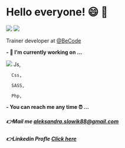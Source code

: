 # Hello everyone! :smile: :wave:

<img src="https://t3.ftcdn.net/jpg/01/27/38/98/240_F_127389862_pMUoWAQMoKsq6QOrF8kq8S9KaXOCjlHP.jpg">


<img src="https://i.imgur.com/GjiJIye.png">

Trainer developer at [@BeCode](https://becode.org/) 

**- 🔭 I’m currently working on ...**

  
<img src="https://wiseedblog.files.wordpress.com/2017/06/attente.gif">   Js, 
      
      Css,
      
      SASS, 
      
      Php,

**- You can reach me any time :alarm_clock: ...**
##### :point_right:Mail me [aleksandra.slowik88@gmail.com]()
##### :point_right:Linkedin Profle [Click here](https://www.linkedin.com/in/aleksandra-slowik-dev/)

